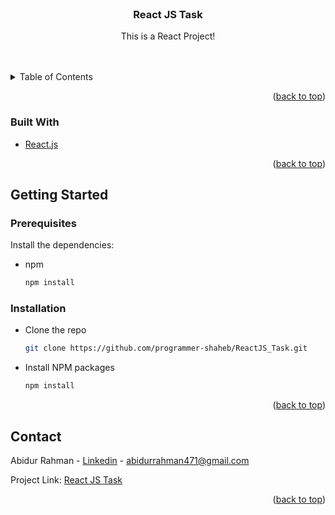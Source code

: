 <div id="top"></div>

<!-- PROJECT SHIELDS -->
<!--
*** I'm using markdown "reference style" links for readability.
*** Reference links are enclosed in brackets [ ] instead of parentheses ( ).
*** See the bottom of this document for the declaration of the reference variables
*** for contributors-url, forks-url, etc. This is an optional, concise syntax you may use.
*** https://www.markdownguide.org/basic-syntax/#reference-style-links
-->
<!--
[![Contributors][contributors-shield]][contributors-url]
[![Forks][forks-shield]][forks-url]
[![Stargazers][stars-shield]][stars-url]
[![Issues][issues-shield]][issues-url]
[![MIT License][license-shield]][license-url]
[![LinkedIn][linkedin-shield]][linkedin-url] -->

<!-- PROJECT LOGO -->
<br />
<div align="center">
  <!-- <a href="https://piizzalian.netlify.app">
    <img src="https://st.depositphotos.com/1168906/1399/v/950/depositphotos_13990276-stock-illustration-pizza-icon.jpg" alt="Logo" width="80" height="80">
  </a> -->

  <h3 align="center">React JS Task</h3>

  <p align="center">
    This is a React Project!
    <br />
    <!-- <a href="https://piizzalian.netlify.app"><strong>View Demo »</strong></a> -->
    <br />
    <br />
  </p>
</div>

<!-- TABLE OF CONTENTS -->
<details>
  <summary>Table of Contents</summary>
  <ol>
    <li>
      <a href="#about-the-project">About The Project</a>
      <ul>
        <li><a href="#built-with">Built With</a></li>
      </ul>
    </li>
    <li>
      <a href="#getting-started">Getting Started</a>
      <ul>
        <li><a href="#prerequisites">Prerequisites</a></li>
        <li><a href="#installation">Installation</a></li>
      </ul>
    </li>
    <li><a href="#usage">Usage</a></li>
  </ol>
</details>

<p align="right">(<a href="#top">back to top</a>)</p>

### Built With

- [React.js](https://reactjs.org/)

<p align="right">(<a href="#top">back to top</a>)</p>

<!-- GETTING STARTED -->

## Getting Started

### Prerequisites

Install the dependencies:

- npm
  ```sh
  npm install
  ```

### Installation

- Clone the repo
  ```sh
  git clone https://github.com/programmer-shaheb/ReactJS_Task.git
  ```
- Install NPM packages
  ```sh
  npm install
  ```

<p align="right">(<a href="#top">back to top</a>)</p>

<!-- CONTACT -->

## Contact

Abidur Rahman - [Linkedin](https://www.linkedin.com/in/abidur-rahman-akash/) - abidurrahman471@gmail.com

Project Link: [React JS Task](https://github.com/programmer-shaheb/ReactJS_Task)

<p align="right">(<a href="#top">back to top</a>)</p>
